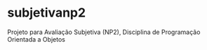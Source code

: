 # subjetivanp2
Projeto para Avaliação Subjetiva (NP2), Disciplina de Programação Orientada a Objetos
